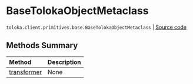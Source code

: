 # BaseTolokaObjectMetaclass
`toloka.client.primitives.base.BaseTolokaObjectMetaclass` | [Source code](https://github.com/Toloka/toloka-kit/blob/v1.2.0.post1/src/client/primitives/base.py#L119)

## Methods Summary

| Method | Description |
| :------| :-----------|
[transformer](toloka.client.primitives.base.BaseTolokaObjectMetaclass.transformer.md)| None
